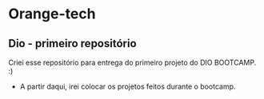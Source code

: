 # Orange-tech

<h2> Dio - primeiro repositório </h2>


Criei esse repositório para entrega do primeiro projeto do DIO BOOTCAMP. :) 

- A partir daqui, irei colocar os projetos feitos durante o bootcamp.
